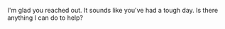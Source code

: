 I'm glad you reached out. It sounds like you've had a tough day. Is there anything I can do to help?